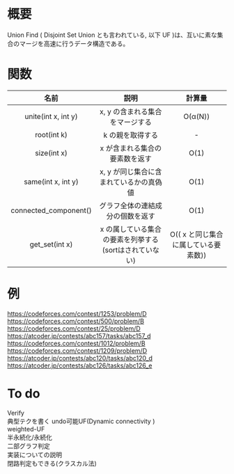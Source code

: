 # 概要
Union Find ( Disjoint Set Union とも言われている, 以下 UF )は、互いに素な集合のマージを高速に行うデータ構造である。  

# 関数
| 名前 | 説明 | 計算量 |
|:----------:|:-----------:|:------------:|
| unite(int x, int y) | x, y の含まれる集合をマージする | O(α(N)) |
| root(int k) | k の親を取得する | - |
| size(int x) | x が含まれる集合の要素数を返す | O(1) |
| same(int x, int y) | x, y が同じ集合に含まれているかの真偽値 | O(1) |
| connected_component() | グラフ全体の連結成分の個数を返す | O(1) |
| get_set(int x) | x の属している集合の要素を列挙する (sortはされていない) | O(( x と同じ集合に属している要素数)) |

# 例
https://codeforces.com/contest/1253/problem/D  
https://codeforces.com/contest/500/problem/B  
https://codeforces.com/contest/25/problem/D  
https://atcoder.jp/contests/abc157/tasks/abc157_d  
https://codeforces.com/contest/1012/problem/B  
https://codeforces.com/contest/1209/problem/D  
https://atcoder.jp/contests/abc120/tasks/abc120_d  
https://atcoder.jp/contests/abc126/tasks/abc126_e

# To do
Verify  
典型テクを書く 
undo可能UF(Dynamic connectivity	)  
weighted-UF  
半永続化/永続化  
二部グラフ判定  
実装についての説明  
閉路判定もできる(クラスカル法)
